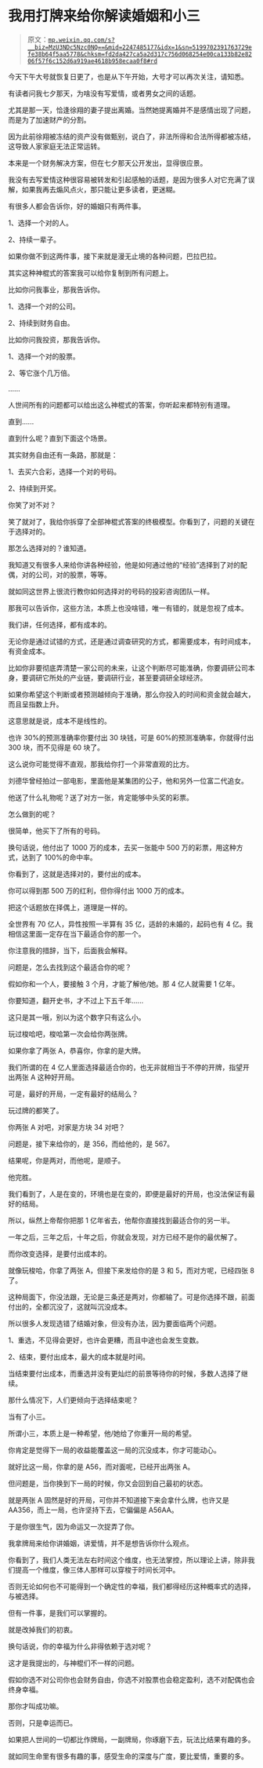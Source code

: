 # 我用打牌来给你解读婚姻和小三

> 原文：[`mp.weixin.qq.com/s?__biz=MzU3NDc5Nzc0NQ==&mid=2247485177&idx=1&sn=5199702391763729efe38b64f5aa5778&chksm=fd2da427ca5a2d317c756d068254e00ca133b82e8206f57f6c152d6a919ae4618b958ecaa0f8#rd`](http://mp.weixin.qq.com/s?__biz=MzU3NDc5Nzc0NQ==&mid=2247485177&idx=1&sn=5199702391763729efe38b64f5aa5778&chksm=fd2da427ca5a2d317c756d068254e00ca133b82e8206f57f6c152d6a919ae4618b958ecaa0f8#rd)

今天下午大号就恢复日更了，也是从下午开始，大号才可以再次关注，请知悉。

有读者问我七夕那天，为啥没有写爱情，或者男女之间的话题。

尤其是那一天，恰逢徐翔的妻子提出离婚。当然她提离婚并不是感情出现了问题，而是为了加速财产的分割。

因为此前徐翔被冻结的资产没有做甄别，说白了，非法所得和合法所得都被冻结，这导致人家家庭无法正常运转。

本来是一个财务解决方案，但在七夕那天公开发出，显得很应景。

我没有去写爱情这种很容易被转发和引起感触的话题，是因为很多人对它充满了误解，如果我再去煽风点火，那只能让更多读者，更迷糊。

有很多人都会告诉你，好的婚姻只有两件事。

1、选择一个对的人。

2、持续一辈子。

如果你做不到这两件事，接下来就是漫无止境的各种问题，巴拉巴拉。

其实这种神棍式的答案我可以给你复制到所有问题上。

比如你问我事业，那我告诉你。

1、选择一个对的公司。

2、持续到财务自由。

比如你问我投资，那我告诉你。

1、选择一个对的股票。

2、等它涨个几万倍。

......

人世间所有的问题都可以给出这么神棍式的答案，你听起来都特别有道理。

直到......

直到什么呢？直到下面这个场景。

其实财务自由还有一条路，那就是：

1、去买六合彩，选择一个对的号码。

2、持续到开奖。

你笑了对不对？

笑了就对了，我给你拆穿了全部神棍式答案的终极模型。你看到了，问题的关键在于选择对的。

那怎么选择对的？谁知道。

我知道又有很多人来给你讲各种经验，他是如何通过他的“经验”选择到了对的配偶，对的公司，对的股票，等等。

就如同这世界上很流行教你如何选择对的号码的投彩咨询团队一样。

那我可以告诉你，这些方法，本质上也没啥错，唯一有错的，就是忽视了成本。

我们讲，任何选择，都有成本的。

无论你是通过试错的方式，还是通过调查研究的方式，都需要成本，有时间成本，有资金成本。

比如你非要彻底弄清楚一家公司的未来，让这个判断尽可能准确，你要调研公司本身，要调研它所处的产业链，要调研行业，甚至要调研全球经济。

如果你希望这个判断或者预测越倾向于准确，那么你投入的时间和资金就会越大，而且呈指数上升。

这意思就是说，成本不是线性的。

也许 30%的预测准确率你要付出 30 块钱，可是 60%的预测准确率，你就得付出 300 块，而不见得是 60 块了。

这么说你可能觉得不直观，那我给你打一个非常直观的比方。

刘德华曾经拍过一部电影，里面他是某集团的公子，他和另外一位富二代追女。

他送了什么礼物呢？送了对方一张，肯定能够中头奖的彩票。

怎么做到的呢？

很简单，他买下了所有的号码。

换句话说，他付出了 1000 万的成本，去买一张能中 500 万的彩票，用这种方式，达到了 100%的命中率。

你看到了，这就是选择对的，要付出的成本。

你可以得到那 500 万的红利，但你得付出 1000 万的成本。

把这个话题放在择偶上，道理是一样的。

全世界有 70 亿人，异性按照一半算有 35 亿，适龄的未婚的，起码也有 4 亿。我相信这里面一定存在当下最适合你的那一个。

你注意我的措辞，当下，后面我会解释。

问题是，怎么去找到这个最适合你的呢？

假如你和一个人，要接触 3 个月，才能了解他/她。那 4 亿人就需要 1 亿年。

你要知道，翻开史书，才不过上下五千年......

这只是其一哦，别以为这个数字只有这么小。

玩过梭哈吧，梭哈第一次会给你两张牌。

如果你拿了两张 A，恭喜你，你拿的是大牌。

我们所谓的在 4 亿人里面选择最适合你的，也无非就相当于不停的开牌，指望开出两张 A 这种好开局。

可是，最好的开局，一定有最好的结局么？

玩过牌的都笑了。

你两张 A 对吧，对家是方块 34 对吧？

问题是，接下来给你的，是 356，而给他的，是 567。

结果呢，你是两对，而他呢，是顺子。

他完胜。

我们看到了，人是在变的，环境也是在变的，即便是最好的开局，也没法保证有最好的结局。

所以，纵然上帝帮你把那 1 亿年省去，他帮你直接找到最适合你的另一半。

一年之后，三年之后，十年之后，你就会发现，对方已经不是你的最优解了。

而你改变选择，是要付出成本的。

就像玩梭哈，你拿了两张 A，但接下来发给你的是 3 和 5，而对方呢，已经四张 8 了。

这种局面下，你没法跟，无论是三条还是两对，你都输了。可是你选择不跟，前面付出的，全都沉没了，这就叫沉没成本。

所以很多人发现选错了结婚对象，但没有办法，因为要面临两个问题。

1、重选，不见得会更好，也许会更糟，而且中途也会发生变数。

2、结束，要付出成本，最大的成本就是时间。

当结束要付出成本，而重选并没有更灿烂的前景等待你的时候，多数人选择了继续。

那什么情况下，人们更倾向于选择结束呢？

当有了小三。

所谓小三，本质上是一种希望，他/她给了你重开一局的希望。

你肯定是觉得下一局的收益能覆盖这一局的沉没成本，你才可能动心。

就好比这一局，你拿的是 A56，而对面呢，已经开出两张 A。

但问题是，当你换到下一局的时候，你又会回到自己最初的状态。

就是两张 A 固然是好的开局，可你并不知道接下来会拿什么牌，也许又是 AA356，而上一局，也许坚持下去，它偏偏是 A56AA。

于是你很生气，因为命运又一次捉弄了你。

我拿牌局来给你讲婚姻，讲爱情，并不是想告诉你什么观点。

你看到了，我们人类无法左右时间这个维度，也无法掌控，所以理论上讲，除非我们提高一个维度，像三体人那样可以穿梭于时间长河中。

否则无论如何也不可能得到一个确定性的幸福，我们都得经历这种概率式的选择，与被选择。

但有一件事，是我们可以掌握的。

就是改掉我们的初衷。

换句话说，你的幸福为什么非得依赖于选对呢？

这才是我提出的，与神棍们不一样的问题。

假如你选不对公司你也会财务自由，你选不对股票也会稳定盈利，选不对配偶也会终身幸福。

那你才叫成功嘛。

否则，只是幸运而已。

如果把人世间的一切都比作牌局，一副牌局，你琢磨下去，玩法比结果有趣的多。

就如同生命里有很多有趣的事，感受生命的深度与广度，要比爱情，重要的多。